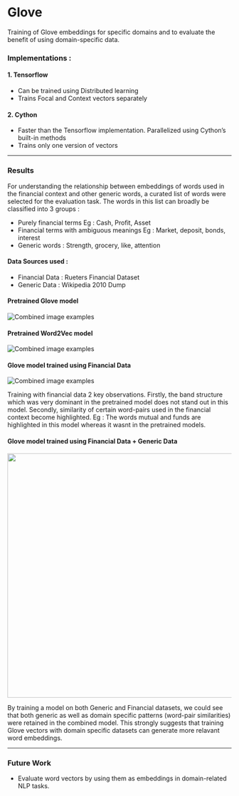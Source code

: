 # Glove 
 Training of Glove embeddings for specific domains and to evaluate the benefit of using domain-specific data.
 
### Implementations : 
#### 1. Tensorflow
- Can be trained using Distributed learning 
- Trains Focal and Context vectors separately
#### 2. Cython
- Faster than the Tensorflow implementation. Parallelized using Cython’s built-in methods
- Trains only one version of vectors

***

### Results
For understanding the relationship between embeddings of words used in the financial context and other generic words, a curated list of words were selected for the evaluation task. The words in this list can broadly be classified into 3 groups :
- Purely financial terms Eg : Cash, Profit, Asset
- Financial terms with ambiguous meanings Eg : Market, deposit, bonds, interest
- Generic words : Strength, grocery, like, attention

#### Data Sources used : 
- Financial Data : Rueters Financial Dataset
- Generic Data : Wikipedia 2010 Dump

#### Pretrained Glove model
![Combined image examples](https://i.ibb.co/TH21rLK/Glove-pretrained-300.png)


#### Pretrained Word2Vec model
![Combined image examples](https://i.ibb.co/Sm9b5MX/Word2-Vec-pretrained.png)


#### Glove model trained using Financial Data
![Combined image examples](https://i.ibb.co/YyyBnfS/Glove-findata-300.png)

Training with financial data 2 key observations. Firstly, the band structure which was very dominant in the pretrained model does not stand out in this model. Secondly, similarity of certain word-pairs used in the financial context become highlighted. Eg : The words mutual and funds are highlighted in this model whereas it wasnt in the pretrained models. 

#### Glove model trained using Financial Data + Generic Data 
<img src="https://i.ibb.co/Jk44qKY/Glove-combined-300.jpg" data-canonical-src="https://i.ibb.co/Jk44qKY/Glove-combined-300.jpg" width="550" height="550" />

By training a model on both Generic and Financial datasets, we could see that both generic as well as domain specific patterns (word-pair similarities) were retained in the combined model. This strongly suggests that training Glove vectors with domain specific datasets can generate more relavant word embeddings.

***

### Future Work
- Evaluate word vectors by using them as embeddings in domain-related NLP tasks. 
